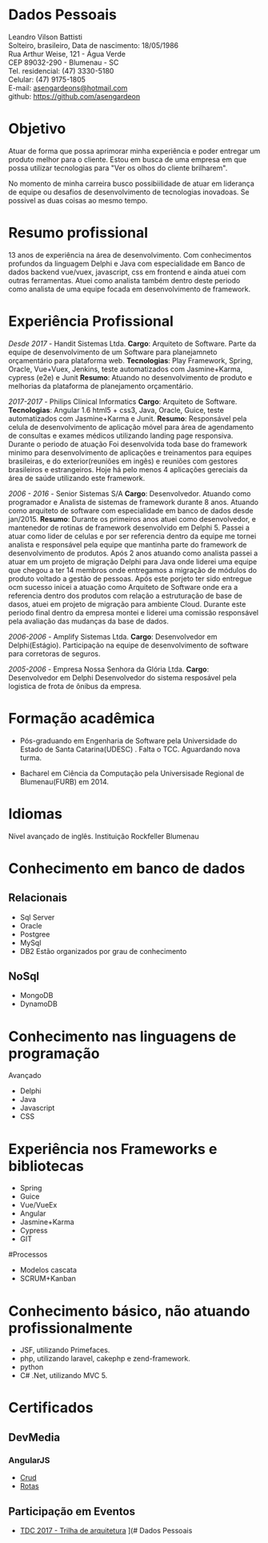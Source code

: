 # Dados Pessoais

Leandro Vilson Battisti  
Solteiro, brasileiro,
Data de nascimento: 18/05/1986  
Rua Arthur Weise, 121 - Água Verde  
CEP 89032-290 - Blumenau - SC  
Tel. residencial: (47) 3330-5180  
Celular: (47) 9175-1805  
E-mail: asengardeons@hotmail.com  
github: https://github.com/asengardeon

# Objetivo
Atuar de forma que possa aprimorar minha experiência e poder entregar um produto melhor para o cliente.
Estou em busca de uma empresa em que possa utilizar tecnologias para "Ver os olhos do cliente brilharem". 

No momento de minha carreira busco possibiilidade de atuar em liderança de equipe ou desafios de desenvolvimento de tecnologias inovadoas. Se possivel as duas coisas ao mesmo tempo.

# Resumo profissional
13 anos de experiência na área de desenvolvimento. Com conhecimentos profundos da linguagem Delphi e Java com especialidade em Banco de dados backend
vue/vuex, javascript, css  em frontend e ainda atuei com outras ferramentas. Atuei como analista também dentro deste periodo como analista de uma equipe focada em desenvolvimento de framework.

# Experiência Profissional

*Desde 2017* - Handit Sistemas Ltda.
**Cargo**: Arquiteto de Software. Parte da equipe de desenvolvimento de um Software para planejamneto orçamentário para plataforma web.
**Tecnologias**:  Play Framework, Spring, Oracle, Vue+Vuex, Jenkins, teste automatizados com Jasmine+Karma, cypress (e2e) e Junit
**Resumo**: Atuando no desenvolvimento de produto  e melhorias da plataforma de planejamento orçamentário.

*2017-2017* - Philips Clinical Informatics
**Cargo**: Arquiteto de Software. 
**Tecnologias**:  Angular 1.6 html5 + css3, Java, Oracle, Guice, teste automatizados com Jasmine+Karma e Junit.
**Resumo**: Responsável pela celula de desenvolvimento de aplicação móvel para área de agendamento de consultas e exames médicos  utilizando landing page responsiva. Durante o periodo de atuação Foi desenvolvida toda base do framework minimo para desenvolvimento de aplicações e treinamentos para equipes brasileiras, e do exterior(reuniões em ingês) e reuniões com gestores brasileiros e estrangeiros.
Hoje há pelo menos 4 aplicações gereciais da área de saúde utilizando este framework.

*2006 - 2016* - Senior Sistemas S/A
**Cargo**: Desenvolvedor. Atuando como programador e Analista de sistemas de framework durante 8 anos.
Atuando como arquiteto de software com especialidade em banco de dados desde jan/2015.
**Resumo**: Durante os primeiros anos atuei como desenvolvedor, e mantenedor de rotinas de framework desenvolvido em Delphi 5. Passei a atuar como lider de celulas e por ser referencia dentro da equipe me tornei analista e responsável pela equipe que mantinha parte do framework de desenvolvimento de produtos. Após 2 anos atuando como analista passei a atuar em um projeto de migração Delphi para Java onde liderei uma equipe que chegou a ter 14 membros onde entregamos a migração de módulos do produto voltado a gestão de pessoas. Após este porjeto ter sido entregue ocm sucesso inicei a atuação como Arquiteto de Software onde era a referencia dentro dos produtos com relação a estruturação de base de dasos, atuei em projeto de migração para ambiente Cloud. Durante este periodo final dentro da empresa montei e liderei uma comissão responsável pela avaliação das mudanças da base de dados.

*2006-2006* - Amplify Sistemas Ltda.
**Cargo**: Desenvolvedor em Delphi(Estágio).
Participação na equipe de desenvolvimento  de software para corretoras de seguros.

*2005-2006* - Empresa Nossa Senhora da Glória Ltda.
**Cargo**: Desenvolvedor em Delphi
Desenvolvedor do sistema resposável pela logistica de frota de ônibus da empresa.

# Formação acadêmica
- Pós-graduando em Engenharia de Software pela Universidade do Estado de Santa Catarina(UDESC) . Falta o TCC. Aguardando nova turma.

- Bacharel em Ciência da Computação pela Universisade Regional de Blumenau(FURB) em 2014.


# Idiomas
Nível avançado de inglês. Instituição Rockfeller Blumenau

# Conhecimento em banco de dados
## Relacionais
- Sql Server
- Oracle
- Postgree
- MySql
- DB2
Estão organizados por grau de conhecimento

## NoSql
- MongoDB
- DynamoDB

# Conhecimento nas linguagens de programação 
Avançado
- Delphi
- Java
- Javascript
- CSS

# Experiência nos Frameworks e bibliotecas
- Spring
- Guice
- Vue/VueEx
- Angular
- Jasmine+Karma
- Cypress
- GIT


#Processos
- Modelos cascata
- SCRUM+Kanban
  
# Conhecimento básico, não atuando profissionalmente
- JSF, utilizando Primefaces.
- php, utilizando laravel, cakephp e zend-framework.
- python
- C# .Net, utilizando MVC 5.

# Certificados

## DevMedia
### AngularJS
* [Crud](certificados/Certificado-Devmedia-crud-angularjs.pdf)
* [Rotas](certificados/Certificado-Devmedia-rotas-angularjs.pdf)
## Participação em Eventos
* [TDC 2017 - Trilha de arquitetura](certificados//certificadoTDC2017Floripa-Arquitetura.pdf)
](# Dados Pessoais 

 
 
